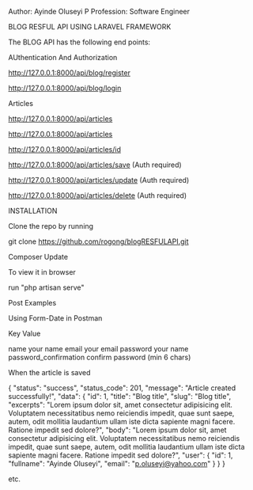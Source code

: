 
Author: Ayinde Oluseyi P
Profession: Software Engineer


BLOG RESFUL API USING LARAVEL FRAMEWORK

The BLOG API has the following end points:

AUthentication And Authorization

http://127.0.0.1:8000/api/blog/register

http://127.0.0.1:8000/api/blog/login



Articles


http://127.0.0.1:8000/api/articles 


http://127.0.0.1:8000/api/articles      


http://127.0.0.1:8000/api/articles/id


http://127.0.0.1:8000/api/articles/save    (Auth required)


http://127.0.0.1:8000/api/articles/update   (Auth required)


http://127.0.0.1:8000/api/articles/delete   (Auth required)


INSTALLATION

Clone the repo by running 

git clone https://github.com/rogong/blogRESFULAPI.git

Composer Update 

To view it in browser 

run "php artisan serve"




Post Examples

Using Form-Date in Postman

Key                         Value 

name                      your name
email                     your email
password                  your name
password_confirmation      confirm password   (min 6 chars)

When the article is saved 

{
    "status": "success",
    "status_code": 201,
    "message": "Article created successfully!",
    "data": {
        "id": 1,
        "title": "Blog title",
        "slug": "Blog title",
        "excerpts": "Lorem ipsum dolor sit, amet consectetur adipisicing elit. Voluptatem necessitatibus nemo reiciendis impedit, quae sunt saepe, autem, odit mollitia laudantium ullam iste dicta sapiente magni facere. Ratione impedit sed dolore?",
        "body": "Lorem ipsum dolor sit, amet consectetur adipisicing elit. Voluptatem necessitatibus nemo reiciendis impedit, quae sunt saepe, autem, odit mollitia laudantium ullam iste dicta sapiente magni facere. Ratione impedit sed dolore?",
        "user": {
            "id": 1,
            "fullname": "Ayinde Oluseyi",
            "email": "p.oluseyi@yahoo.com"
        }
    }
}

etc.






